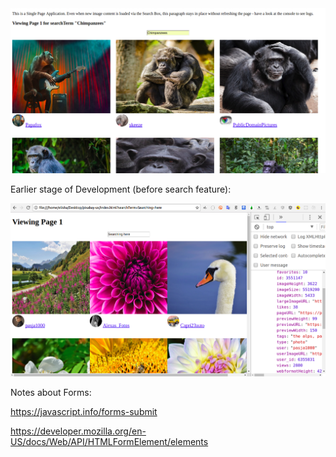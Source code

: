 <img src="img/chimps.png">

Earlier stage of Development (before search feature):

<img src="img/pixabay.png">

Notes about Forms:

https://javascript.info/forms-submit

https://developer.mozilla.org/en-US/docs/Web/API/HTMLFormElement/elements